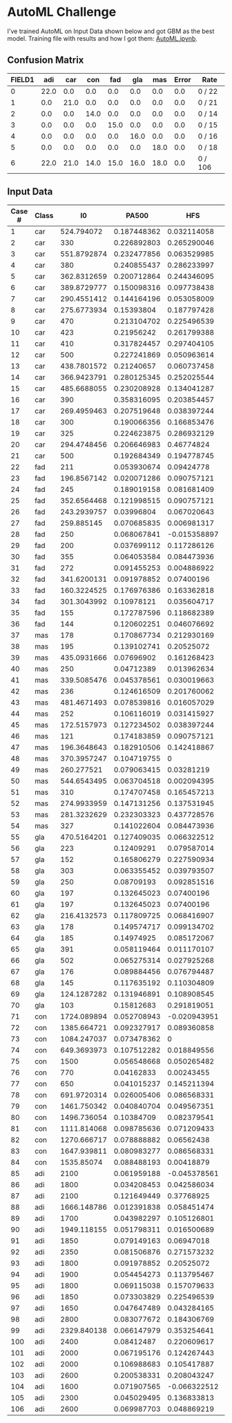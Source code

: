 # AutoML Challenge

I've trained AutoML on Input Data shown below and got GBM as the best model. Training file with results and how I got them: [AutoML.ipynb](AutoML.ipynb).

## Confusion Matrix

|FIELD1|adi |car |con |fad |gla |mas |Error|Rate   |
|------|----|----|----|----|----|----|-----|-------|
|0     |22.0|0.0 |0.0 |0.0 |0.0 |0.0 |0.0  |0 / 22 |
|1     |0.0 |21.0|0.0 |0.0 |0.0 |0.0 |0.0  |0 / 21 |
|2     |0.0 |0.0 |14.0|0.0 |0.0 |0.0 |0.0  |0 / 14 |
|3     |0.0 |0.0 |0.0 |15.0|0.0 |0.0 |0.0  |0 / 15 |
|4     |0.0 |0.0 |0.0 |0.0 |16.0|0.0 |0.0  |0 / 16 |
|5     |0.0 |0.0 |0.0 |0.0 |0.0 |18.0|0.0  |0 / 18 |
|6     |22.0|21.0|14.0|15.0|16.0|18.0|0.0  |0 / 106|

## Input Data

|Case #|Class|I0  |PA500|HFS |DA  |Area|A/DA|Max IP |DR          |P          |
|------|-----|----|-----|----|----|----|----|-------|------------|-----------|
|1     |car  |524.794072|0.187448362|0.032114058|228.8002279|6843.598481|29.91080273|60.20487976|220.737212  |556.8283342|
|2     |car  |330 |0.226892803|0.265290046|121.1542007|3163.239472|26.10920178|69.71736145|99.084964   |400.225776 |
|3     |car  |551.8792874|0.232477856|0.063529985|264.8049354|11888.39183|44.89490276|77.79329681|253.7852998 |656.7694494|
|4     |car  |380 |0.240855437|0.286233997|137.6401109|5402.17118|39.2485239|88.75844574|105.198568  |493.7018135|
|5     |car  |362.8312659|0.200712864|0.244346095|124.9125594|3290.462446|26.34212655|69.38938904|103.8665519 |424.7965034|
|6     |car  |389.8729777|0.150098316|0.097738438|118.6258143|2475.557078|20.86862032|49.75714874|107.6861642 |429.3857879|
|7     |car  |290.4551412|0.144164196|0.053058009|74.63506664|1189.545213|15.93815436|35.70333099|65.54132446 |330.2672929|
|8     |car  |275.6773934|0.15393804|0.187797428|91.52789334|1756.234837|19.187974|39.30518341|82.65868215 |331.5883017|
|9     |car  |470 |0.213104702|0.225496539|184.5900566|8185.360837|44.34345484|84.48248291|164.1225107 |603.3157151|
|10    |car  |423 |0.21956242|0.261799388|172.371241|6108.106297|35.43576214|79.05635071|153.1729029 |558.2745153|
|11    |car  |410 |0.317824457|0.297404105|255.8151791|10622.54711|41.5243034|67.52320862|246.7428255 |508.540356 |
|12    |car  |500 |0.227241869|0.050963614|219.2955023|9819.449614|44.77725039|76.86849976|207.2666404 |602.5278406|
|13    |car  |438.7801572|0.21240657|0.060737458|120.9015964|4879.495576|40.35923198|80.79177856|89.94378642 |525.4201494|
|14    |car  |366.9423791|0.280125345|0.252025544|172.7455537|7064.815909|40.89723733|75.60432434|155.3222849 |471.5881954|
|15    |car  |485.6688055|0.230208928|0.134041287|253.8936986|8135.968359|32.04478254|64.85544586|245.4705306 |541.3639751|
|16    |car  |390 |0.358316095|0.203854457|245.6861031|10055.83687|40.929612|70.32478333|236.4901697 |477.54836  |
|17    |car  |269.4959463|0.207519648|0.038397244|80.41108548|1963.605248|24.4195839|44.74015427|66.83830932 |329.0906471|
|18    |car  |300 |0.190066356|0.166853476|97.10812951|3039.561303|31.30079138|51.35397339|82.41819203 |387.0782275|
|19    |car  |325 |0.224623875|0.286932129|229.2158634|5705.33209|24.89065113|35.60271454|227.2647937 |462.7030069|
|20    |car  |294.4748456|0.206646983|0.46774824|194.8710353|5541.256126|28.43550411|36.76579666|191.8048905 |445.5132994|
|21    |car  |500 |0.192684349|0.194778745|144.6885779|3055.012963|21.11440314|96.56336975|107.751103  |542.8970889|
|22    |fad  |211 |0.053930674|0.09424778|30.75344346|151.9845776|4.942034467|14.26837444|27.24312366 |217.130704 |
|23    |fad  |196.8567142|0.020071286|0.090757121|28.59312613|82.05888853|2.869881668|7.968783379|27.66151595 |200.7493364|
|24    |fad  |245 |0.189019158|0.081681409|62.90295509|1235.983356|19.64905073|42.15201569|46.69035543 |292.3762384|
|25    |fad  |352.6564468|0.121998515|0.090757121|68.52784639|1066.157846|15.55802353|43.69192505|52.79281667 |382.7331865|
|26    |fad  |243.2939757|0.03996804|0.067020643|68.54477772|383.928453|5.601133534|9.991348267|67.81665572 |263.6407613|
|27    |fad  |259.885145|0.070685835|0.006981317|58.24380728|465.087265|7.985179658|17.50683784|56.34024079 |267.517446 |
|28    |fad  |250 |0.068067841|-0.015358897|57.17243116|652.9013494|11.41986332|17.77698135|55.79126957 |278.3086152|
|29    |fad  |200 |0.037699112|0.117286126|42.31667529|220.8109066|5.21805896|10.67576408|40.94788227 |218.0343131|
|30    |fad  |355 |0.064053584|0.084473936|89.55846345|1033.854245|11.54390334|27.56266212|86.57656109 |372.0399566|
|31    |fad  |272 |0.091455253|0.004886922|63.78938031|718.9463102|11.27062697|20.08555603|60.69072912 |286.9202203|
|32    |fad  |341.6200131|0.091978852|0.07400196|85.04302856|1370.838068|16.11934677|29.02896881|79.93519681 |385.1334598|
|33    |fad  |160.3224525|0.176976386|0.163362818|37.217124|341.8814622|9.186133303|30.88916397|20.7599104  |187.5665182|
|34    |fad  |301.3043992|0.10978121|0.035604717|64.61619993|942.7731906|14.59035337|29.04567719|57.72003044 |335.7684588|
|35    |fad  |155 |0.172787596|0.118682389|38.94016841|415.111601|10.66024155|25.83650208|29.13437618 |184.8170409|
|36    |fad  |144 |0.120602251|0.046076692|19.64766952|70.42623881|3.584457624|18.13101387|7.569493117 |160.3737703|
|37    |mas  |178 |0.170867734|0.212930169|41.54216676|489.4405205|11.78177641|35.7477951|21.16239331 |215.9059342|
|38    |mas  |195 |0.139102741|0.20525072|37.46219562|328.3840516|8.765744937|35.0238266|13.29465026 |232.5876277|
|39    |mas  |435.0931666|0.07696902|0.161268423|123.5975376|1342.277648|10.86006788|37.38472366|117.8080379 |433.2023221|
|40    |mas  |250 |0.04712389|0.013962634|70.90704002|224.1457873|3.161121763|9.102175713|70.32040045 |232.2776288|
|41    |mas  |339.5085476|0.045378561|0.030019663|88.62980943|331.0803904|3.735542168|19.8255806|87.62118044 |307.7931937|
|42    |mas  |236 |0.124616509|0.201760062|48.45112963|236.8801115|4.889052397|36.00662231|32.41967026 |244.9651546|
|43    |mas  |481.4671493|0.078539816|0.016057029|79.05916156|1154.338239|14.60094208|33.92913055|71.40843919 |501.8933576|
|44    |mas  |252 |0.106116019|0.031415927|38.54420953|493.7904229|12.81101439|25.54114532|28.86703966 |280.6582994|
|45    |mas  |172.5157973|0.127234502|0.038397244|37.54367322|192.2181479|5.119854595|19.32208061|32.18982081 |174.93377  |
|46    |mas  |121 |0.174183859|0.090757121|24.43718041|144.4665132|5.911750488|22.02108002|10.59470821 |141.7661849|
|47    |mas  |196.3648643|0.182910506|0.142418867|54.58308028|843.2625275|15.4491561|34.14941406|42.58086535 |239.9440728|
|48    |mas  |370.3957247|0.104719755|0   |115.9232531|1308.12043|11.28436612|31.3670311|112.7151016 |365.9776513|
|49    |mas  |260.277521|0.079063415|0.03281219|58.81761141|277.2590343|4.713877828|17.86866951|56.03768402 |248.6234122|
|50    |mas  |544.6543495|0.063704518|0.002094395|100.7880802|1189.290233|11.79990958|29.41222191|96.58014998 |553.3582099|
|51    |mas  |310 |0.174707458|0.165457213|98.50996142|2741.032044|27.82492252|49.32786179|85.27000984 |388.9778084|
|52    |mas  |274.9933959|0.147131256|0.137531945|66.45794304|1217.415651|18.3185876|40.84967804|52.42100773 |327.5586387|
|53    |mas  |281.3232629|0.232303323|0.437728576|157.8841812|5305.123206|33.60135997|46.38433456|150.9168917 |398.8955488|
|54    |mas  |327 |0.141022604|0.084473936|76.21286813|1664.674076|21.84242789|43.22169113|62.77170286 |379.2618386|
|55    |gla  |470.5164201|0.127409035|0.066322512|150.2240223|2657.910367|17.69297831|47.5606308|142.496468  |491.4724885|
|56    |gla  |223 |0.12409291|0.079587014|33.09633498|197.0125405|5.952699616|30.45487404|12.95638966 |252.4833478|
|57    |gla  |152 |0.165806279|0.227590934|34.2195504|94.35432796|2.757322257|31.2792778|13.87747773 |180.6095533|
|58    |gla  |303 |0.063355452|0.039793507|22.5678927|102.500309|4.541864424|21.83084106|5.720500629 |321.6468374|
|59    |gla  |250 |0.08709193|0.092851516|29.63751029|180.7612438|6.099069794|26.14209747|13.96326323 |280.1229064|
|60    |gla  |197 |0.132645023|0.07400196|33.46065297|409.6471413|12.24265234|26.99280739|19.77381319 |231.7837876|
|61    |gla  |197 |0.132645023|0.07400196|33.46065297|409.6471413|12.24265234|26.99280739|19.77381319 |231.7837876|
|62    |gla  |216.4132573|0.117809725|0.068416907|53.59960002|280.4454865|5.232230956|22.79053497|48.51297401 |215.3729201|
|63    |gla  |178 |0.149574717|0.099134702|40.29062098|474.4046993|11.77456906|25.92082787|30.84549927 |209.1807379|
|64    |gla  |185 |0.14974925|0.085172067|39.89140922|361.7479803|9.0683179|26.86076164|29.49277954 |210.1787188|
|65    |gla  |391 |0.058119464|0.011170107|35.78006134|265.1497896|7.410545977|22.13147163|28.11424449 |400.9948178|
|66    |gla  |502 |0.065275314|0.027925268|53.23943299|834.2727305|15.67020315|33.33114243|41.51472224 |544.0394145|
|67    |gla  |176 |0.089884456|0.076794487|20.58852411|79.70542458|3.871352029|18.22649193|9.575087855 |191.9928785|
|68    |gla  |145 |0.117635192|0.110304809|21.21894213|82.45556156|3.885941206|20.30308151|6.16671519  |162.5109272|
|69    |gla  |124.1287282|0.131946891|0.108908545|20.59263294|78.34279384|3.804408793|18.46239853|9.121205611 |134.892697 |
|70    |gla  |103 |0.15812683|0.291819051|23.75481134|78.25847372|3.294426236|22.32360268|8.120826029 |124.978561 |
|71    |con  |1724.089894|0.052708943|-0.020943951|404.1262083|3053.96689|7.556963213|71.42758942|399.1942441 |1489.386712|
|72    |con  |1385.664721|0.092327917|0.089360858|202.4800437|8785.028733|43.38713372|143.0921936|143.25778   |1524.609204|
|73    |con  |1084.247037|0.073478362|0   |191.8979532|2937.971545|15.31007233|66.56362915|179.9836313 |1064.103828|
|74    |con  |649.3693973|0.107512282|0.018849556|207.1116914|3344.432678|16.14796661|50.54747009|200.8487145 |623.9088141|
|75    |con  |1500|0.056548668|0.050265482|375.0966033|4759.454546|12.68861009|78.44597626|366.8019779 |1336.158534|
|76    |con  |770 |0.04162833|0.00243455|175.0196843|346.0913115|1.97744221|25.22233009|173.1927366 |654.7984188|
|77    |con  |650 |0.041015237|0.145211394|216.8113304|427.5340679|1.971917552|33.76516342|214.1659795 |528.6992333|
|78    |con  |691.9720314|0.026005406|0.086568331|190.6766919|304.2707181|1.595741541|23.97571754|189.1633309 |594.3156256|
|79    |con  |1461.750342|0.040840704|0.049567351|391.8460234|5574.00282|14.22498249|57.23147964|387.6439909 |1428.839976|
|80    |con  |1496.736054|0.10384709|0.082379541|640.2759504|11071.9978|17.29254049|108.2869186|631.0524821 |1178.274278|
|81    |con  |1111.814068|0.098785636|0.071209433|386.9870937|7659.742134|19.79327543|86.0251236|377.3045042 |990.9789134|
|82    |con  |1270.666717|0.078888882|0.06562438|555.3523182|3612.968333|6.50572297|68.78166962|551.0764734 |895.1874406|
|83    |con  |1647.939811|0.080983277|0.086568331|576.7703764|11852.48506|20.54974657|111.4359131|565.9029104 |1402.877737|
|84    |con  |1535.85074|0.088488193|0.00418879|637.3496744|10814.05017|16.9672169|96.61039734|632.1651152 |1197.76215 |
|85    |adi  |2100|0.061959188|-0.045378561|390.4825067|16640.72362|42.61579797|125.9004135|380.6447034 |2073.028685|
|86    |adi  |1800|0.034208453|0.042586034|301.0603509|4406.154331|14.63545206|67.62532806|293.3669201 |1742.375702|
|87    |adi  |2100|0.121649449|0.37768925|450.5516668|35671.60629|79.17317572|436.0996399|113.1985701 |2461.450497|
|88    |adi  |1666.148786|0.012391838|0.058451474|72.93105029|1402.231665|19.22681299|51.85476685|58.59576295 |1746.577504|
|89    |adi  |1700|0.043982297|0.105126801|120.6530096|12331.10309|102.2030294|120.2973175|-9.257696464|2212.178196|
|90    |adi  |1949.118155|0.051798311|0.016500689|170.3314949|3212.077055|18.85779877|101.4558487|136.8193286 |1941.367383|
|91    |adi  |1850|0.079149163|0.06947018|253.6214551|13113.20309|51.70383985|160.0654602|196.730498  |1916.985365|
|92    |adi  |2350|0.081506876|0.271573232|515.2894771|27758.64026|53.86999249|289.5690613|426.2311599 |2457.676736|
|93    |adi  |1800|0.091978852|0.20525072|362.8633213|15021.55389|41.39727828|217.8339691|290.2036403 |1893.663712|
|94    |adi  |1900|0.054454273|0.113795467|272.6180289|7481.59347|27.44350218|138.3592682|234.8984958 |1924.517895|
|95    |adi  |1800|0.069115038|0.157079633|385.5647043|13831.72489|35.87393953|157.5700073|351.8974774 |1823.032364|
|96    |adi  |1850|0.073303829|0.225496539|325.1915423|8644.984237|26.58428376|208.739975|249.3534863 |1908.177239|
|97    |adi  |1650|0.047647489|0.043284165|274.4261775|5824.895192|21.22572724|81.23957062|262.1256559 |1603.070348|
|98    |adi  |2800|0.083077672|0.184306769|583.2592575|31388.65288|53.81595316|298.5829773|501.0384944 |2896.582483|
|99    |adi  |2329.840138|0.066147979|0.353254641|377.2533678|25369.03992|67.24668907|336.0751648|171.3872268 |2686.435346|
|100   |adi  |2400|0.08412487|0.220609617|596.0419555|37939.25557|63.65198829|261.348175|535.6894086 |2447.772353|
|101   |adi  |2000|0.067195176|0.124267443|330.2716456|15381.09769|46.5710511|169.1979828|283.6395644 |2063.073212|
|102   |adi  |2000|0.106988683|0.105417887|520.2226492|40087.92098|77.0591612|204.0903473|478.5172232 |2088.64887 |
|103   |adi  |2600|0.200538331|0.208043247|1063.441427|174480.4762|164.0715433|418.6872864|977.5523672 |2664.583623|
|104   |adi  |1600|0.071907565|-0.066322512|436.943603|12655.34213|28.96333084|103.7327042|432.1297489 |1475.371534|
|105   |adi  |2300|0.045029495|0.136833813|185.4460437|5086.292497|27.42734434|178.6917419|49.59329022 |2480.592151|
|106   |adi  |2600|0.069987703|0.048869219|745.4743692|39845.7737|53.45022625|154.1226044|729.368395  |2545.419744|